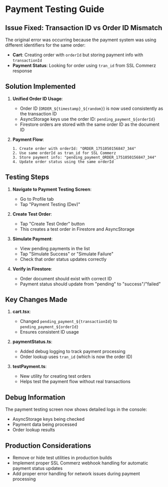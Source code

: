 # Payment Testing Guide

## Issue Fixed: Transaction ID vs Order ID Mismatch

The original error was occurring because the payment system was using different identifiers for the same order:

- **Cart**: Creating order with `orderId` but storing payment info with `transactionId`
- **Payment Status**: Looking for order using `tran_id` from SSL Commerz response

## Solution Implemented

1. **Unified Order ID Usage**: 
   - Order ID (`ORDER_${timestamp}_${random}`) is now used consistently as the transaction ID
   - AsyncStorage keys use the order ID: `pending_payment_${orderId}`
   - Firestore orders are stored with the same order ID as the document ID

2. **Payment Flow**:
   ```
   1. Create order with orderId: "ORDER_1751050156847_344"
   2. Use same orderId as tran_id for SSL Commerz
   3. Store payment info: "pending_payment_ORDER_1751050156847_344"
   4. Update order status using the same orderId
   ```

## Testing Steps

1. **Navigate to Payment Testing Screen**:
   - Go to Profile tab
   - Tap "Payment Testing (Dev)"

2. **Create Test Order**:
   - Tap "Create Test Order" button
   - This creates a test order in Firestore and AsyncStorage

3. **Simulate Payment**:
   - View pending payments in the list
   - Tap "Simulate Success" or "Simulate Failure"
   - Check that order status updates correctly

4. **Verify in Firestore**:
   - Order document should exist with correct ID
   - Payment status should update from "pending" to "success"/"failed"

## Key Changes Made

1. **cart.tsx**: 
   - Changed `pending_payment_${transactionId}` to `pending_payment_${orderId}`
   - Ensures consistent ID usage

2. **paymentStatus.ts**:
   - Added debug logging to track payment processing
   - Order lookup uses `tran_id` (which is now the order ID)

3. **testPayment.ts**:
   - New utility for creating test orders
   - Helps test the payment flow without real transactions

## Debug Information

The payment testing screen now shows detailed logs in the console:
- AsyncStorage keys being checked
- Payment data being processed
- Order lookup results

## Production Considerations

- Remove or hide test utilities in production builds
- Implement proper SSL Commerz webhook handling for automatic payment status updates
- Add proper error handling for network issues during payment processing
